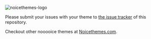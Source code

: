 
![noicethemes-logo](https://github.com/wearecodepeckers/noicethemes-issues/assets/75527981/602ad9be-9b93-4f4e-a833-4dd3f7dd105c)

Please submit your issues with your theme to [the issue tracker](https://github.com/wearecodepeckers/noicethemes-issues/issues) of this repository.

Checkout other nooooice themes at [Noicethemes.com](https://noicethemes.com).
